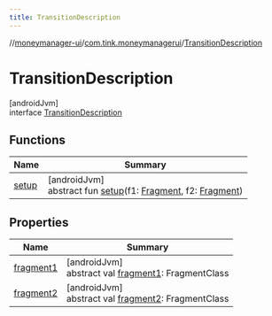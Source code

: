 ```yaml
---
title: TransitionDescription
---
```

//[moneymanager-ui](../../../index.html)/[com.tink.moneymanagerui](../index.html)/[TransitionDescription](index.html)



# TransitionDescription



[androidJvm]\
interface [TransitionDescription](index.html)



## Functions


| Name | Summary |
|---|---|
| [setup](setup.html) | [androidJvm]<br>abstract fun [setup](setup.html)(f1: [Fragment](https://developer.android.com/reference/kotlin/androidx/fragment/app/Fragment.html), f2: [Fragment](https://developer.android.com/reference/kotlin/androidx/fragment/app/Fragment.html)) |


## Properties


| Name | Summary |
|---|---|
| [fragment1](fragment1.html) | [androidJvm]<br>abstract val [fragment1](fragment1.html): FragmentClass |
| [fragment2](fragment2.html) | [androidJvm]<br>abstract val [fragment2](fragment2.html): FragmentClass |

